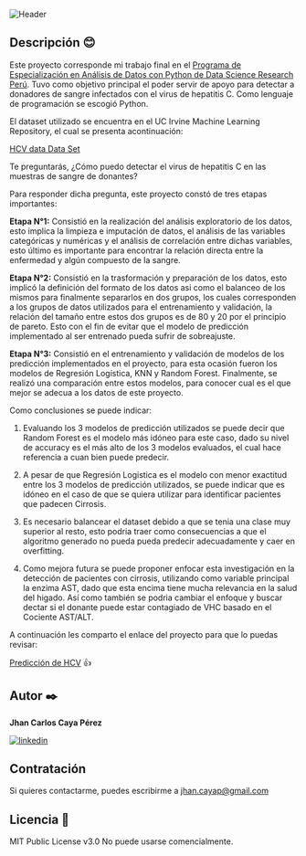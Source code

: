 ![Header](https://user-images.githubusercontent.com/70854575/230533809-f2cb6b9c-459e-4498-a637-6ff79f86f969.jpg "Header")

## Descripción 😊

Este proyecto corresponde mi trabajo final en el [Programa de Especialización en Análisis de Datos con Python de Data Science Research Perú](https://drive.google.com/file/d/1DOwuVodwuh-Ec_fF-qsiCSzIvVybSMgY/view?usp=sharing). Tuvo como objetivo principal el poder servir de apoyo para detectar a donadores de sangre infectados con el virus de hepatitis C. Como lenguaje de programación se escogió Python. 

El dataset utilizado se encuentra en el UC Irvine Machine Learning Repository, el cual se presenta acontinuación: 

[HCV data Data Set](https://archive.ics.uci.edu/ml/datasets/HCV+data) 

Te preguntarás, ¿Cómo puedo detectar el virus de hepatitis C en las muestras de sangre de donantes?

Para responder dicha pregunta, este proyecto constó de tres etapas importantes:

**Etapa N°1:** Consistió en la realización del análisis exploratorio de los datos, esto implica la limpieza e imputación de datos, el análisis de las variables categóricas y numéricas y el análisis de correlación entre dichas variables, esto último es importante para encontrar la relación directa entre la enfermedad y algún compuesto de la sangre.

**Etapa N°2:** Consistió en la trasformación y preparación de los datos, esto implicó la definición del formato de los datos asi como el balanceo de los mismos para finalmente separarlos en dos grupos, los cuales corresponden a los grupos de datos utilizados para el entrenamiento y validación, la relación del tamaño entre estos dos grupos es de 80 y 20 por el principio de pareto. Esto con el fin de evitar que el modelo de predicción implementado al ser entrenado pueda sufrir de sobreajuste.

**Etapa N°3:** Consistió en el entrenamiento y validación de modelos de los predicción implementados en el proyecto, para esta ocasión fueron los modelos de Regresión Logística, KNN y Random Forest. Finalmente, se realizó una comparación entre estos modelos, para conocer cual es el que mejor se adecua a los datos de este proyecto.

Como conclusiones se puede indicar:

1. Evaluando los 3 modelos de predicción utilizados se puede decir que Random Forest es el modelo más idóneo para este caso, dado su nivel de accuracy es el más alto de los 3 modelos evaluados, el cual hace referencia a cuan bien puede predecir.

2. A pesar de que Regresión Logistica es el modelo con menor exactitud entre los 3 modelos de predicción utilizados, se puede indicar que es idóneo en el caso de que se quiera utilizar para identificar pacientes que padecen Cirrosis.

3. Es necesario balancear el dataset debido a que se tenia una clase muy superior al resto, esto podria traer como consecuencias a que el algoritmo generado no pueda pueda predecir adecuadamente y caer en overfitting.

4. Como mejora futura se puede proponer enfocar esta investigación en la detección de pacientes con cirrosis, utilizando como variable principal la enzima AST, dado que esta encima tiene mucha relevancia en la salud del higado. Así como también se podria cambiar el enfoque y buscar dectar si el donante puede estar contagiado de VHC basado en el Cociente AST/ALT.

A continuación les comparto el enlace del proyecto para que lo puedas revisar: 

[Predicción de HCV](https://github.com/jhancp/Prediccion_de_HCV/blob/main/Prediccion_VHC.ipynb)  :+1: 

## Autor ✒️
**Jhan Carlos Caya Pérez**

[![linkedin](https://img.shields.io/static/v1?label=&message=linkedin&color=0e76a8&logo=linkedin&logoColor=white&style=for-the-badge)](https://www.linkedin.com/in/jhancp/)

## Contratación
Si quieres contactarme, puedes escribirme a jhan.cayap@gmail.com 

## Licencia 📄
MIT Public License v3.0
No puede usarse comencialmente.
